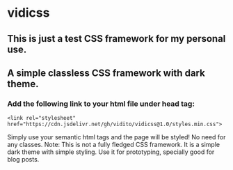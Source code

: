 # vidicss
## This is just a test CSS framework for my personal use.
## A simple classless CSS framework with dark theme.
### Add the following link to your html file under head tag:
    <link rel="stylesheet" href="https://cdn.jsdelivr.net/gh/vidito/vidicss@1.0/styles.min.css"> 
Simply use your semantic html tags and the page will be styled! 
No need for any classes. 
Note:
This is not a fully fledged CSS framework. It is a simple dark theme with simple styling. 
Use it for prototyping, specially good for blog posts. 
